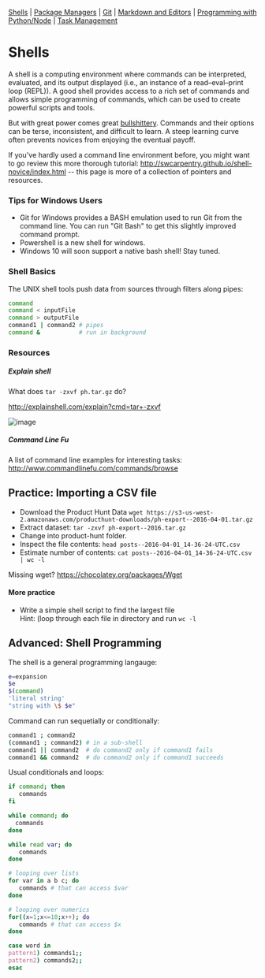 [Shells](Shells.md#shells) | [Package Managers](PackageManagers.md#configuration-management) |  [Git](Git.md#git) | [Markdown and Editors](MarkdownEditors.md#markdown) | [Programming with Python/Node](Programming.md#programming) | [Task Management](OnlineTools.md#online-tools)

# Shells

A shell is a computing environment where commands can be interpreted, evaluated, and its output displayed (i.e., an instance of a read–eval–print loop (REPL)). A good shell provides access to a rich set of commands and allows simple programming of commands, which can be used to create powerful scripts and tools.

But with great power comes great [bullshittery](http://www.pgbovine.net/command-line-bullshittery.htm). Commands and their options can be terse, inconsistent, and difficult to learn. A steep learning curve often prevents novices from enjoying the eventual payoff.

If you've hardly used a command line environment before, you might want to go review this more thorough tutorial:
http://swcarpentry.github.io/shell-novice/index.html -- this page is more of a collection of pointers and resources.

### Tips for Windows Users

* Git for Windows provides a BASH emulation used to run Git from the command line. You can run "Git Bash" to get this slightly improved command prompt.
* Powershell is a new shell for windows.
* Windows 10 will soon support a native bash shell! Stay tuned.

### Shell Basics

The UNIX shell tools push data from sources through filters along pipes:

```bash
command
command < inputFile
command > outputFile
command1 | command2 # pipes
command &           # run in background
```

### Resources

##### Explain shell

What does `tar -zxvf ph.tar.gz` do?

http://explainshell.com/explain?cmd=tar+-zxvf

![image](https://cloud.githubusercontent.com/assets/742934/15635713/8fc9cf7e-25b4-11e6-957e-0bb03756b9fb.png)

##### Command Line Fu

A list of command line examples for interesting tasks:  
http://www.commandlinefu.com/commands/browse

## Practice: Importing a CSV file

* Download the Product Hunt Data `wget https://s3-us-west-2.amazonaws.com/producthunt-downloads/ph-export--2016-04-01.tar.gz`
* Extract dataset: `tar -zxvf ph-export--2016.tar.gz`
* Change into product-hunt folder.
* Inspect the file contents: `head posts--2016-04-01_14-36-24-UTC.csv`
* Estimate number of contents: `cat posts--2016-04-01_14-36-24-UTC.csv | wc -l`

Missing wget? https://chocolatey.org/packages/Wget

#### More practice

* Write a simple shell script to find the largest file  
Hint: (loop through each file in directory and run `wc -l`

## Advanced: Shell Programming

The shell is a general programming langauge:

```bash
e=expansion
$e
$(command)
'literal string'
"string with \$ $e"
```

Command can run sequetially or conditionally:

```bash
command1 ; command2
(command1 ; command2) # in a sub-shell
command1 || command2  # do command2 only if command1 fails
command1 && command2  # do command2 only if command1 succeeds
```

Usual conditionals and loops:

```bash
if command; then
   commands
fi

while command; do
  commands
done

while read var; do
   commands
done

# looping over lists
for var in a b c; do
   commands # that can access $var
done

# looping over numerics
for((x=1;x<=10;x++); do
   commands # that can access $x
done

case word in
pattern1) commands1;;
pattern2) commands2;;
esac
```

